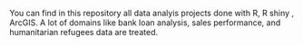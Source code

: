 You can find in this repository all data analyis projects done with R, R shiny , ArcGIS. A lot of domains like bank loan analysis, sales performance, and humanitarian refugees data are treated.
